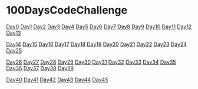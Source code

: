 # 100DaysCodeChallenge

[Day0](https://github.com/Avi-1996/100DaysCodeChallenge/tree/master/100DayCode/Day0)        [Day1](https://github.com/Avi-1996/100DaysCodeChallenge/tree/master/100DayCode/Day1)  [Day2](https://github.com/Avi-1996/100DaysCodeChallenge/tree/master/100DayCode/Day2)  [Day3](https://github.com/Avi-1996/100DaysCodeChallenge/tree/master/100DayCode/Day3)  [Day4](https://github.com/Avi-1996/100DaysCodeChallenge/tree/master/100DayCode/Day4)  [Day5](https://github.com/Avi-1996/100DaysCodeChallenge/tree/master/100DayCode/Day50) [Day6](https://github.com/Avi-1996/100DaysCodeChallenge/tree/master/100DayCode/Day6)  [Day7](https://github.com/Avi-1996/100DaysCodeChallenge/tree/master/100DayCode/Day7)  [Day8](https://github.com/Avi-1996/100DaysCodeChallenge/tree/master/100DayCode/Day8)  [Day9](https://github.com/Avi-1996/100DaysCodeChallenge/tree/master/100DayCode/Day9)  [Day10](https://github.com/Avi-1996/100DaysCodeChallenge/tree/master/100DayCode/Day10) [Day11](https://github.com/Avi-1996/100DaysCodeChallenge/tree/master/100DayCode/Day11) [Day12](https://github.com/Avi-1996/100DaysCodeChallenge/tree/master/100DayCode/Day12) [Day13](https://github.com/Avi-1996/100DaysCodeChallenge/tree/master/100DayCode/Day13)

[Day14](https://github.com/Avi-1996/100DaysCodeChallenge/tree/master/100DayCode/Day14) [Day15](https://github.com/Avi-1996/100DaysCodeChallenge/tree/master/100DayCode/Day15)  [Day16](https://github.com/Avi-1996/100DaysCodeChallenge/tree/master/100DayCode/Day16)  [Day17](https://github.com/Avi-1996/100DaysCodeChallenge/tree/master/100DayCode/Day17)  [Day18](https://github.com/Avi-1996/100DaysCodeChallenge/tree/master/100DayCode/Day18)  [Day19](https://github.com/Avi-1996/100DaysCodeChallenge/tree/master/100DayCode/Day19) [Day20](https://github.com/Avi-1996/100DaysCodeChallenge/tree/master/100DayCode/Day20)  [Day21](https://github.com/Avi-1996/100DaysCodeChallenge/tree/master/100DayCode/Day21)  [Day22](https://github.com/Avi-1996/100DaysCodeChallenge/tree/master/100DayCode/Day22)  [Day23](https://github.com/Avi-1996/100DaysCodeChallenge/tree/master/100DayCode/Day23)  [Day24](https://github.com/Avi-1996/100DaysCodeChallenge/tree/master/100DayCode/Day24) [Day25](https://github.com/Avi-1996/100DaysCodeChallenge/tree/master/100DayCode/Day25) 

[Day26](https://github.com/Avi-1996/100DaysCodeChallenge/tree/master/100DayCode/Day26) [Day27](https://github.com/Avi-1996/100DaysCodeChallenge/tree/master/100DayCode/Day27)  [Day28](https://github.com/Avi-1996/100DaysCodeChallenge/tree/master/100DayCode/Day28)  [Day29](https://github.com/Avi-1996/100DaysCodeChallenge/tree/master/100DayCode/Day29)  [Day30](https://github.com/Avi-1996/100DaysCodeChallenge/tree/master/100DayCode/Day30)  [Day31](https://github.com/Avi-1996/100DaysCodeChallenge/tree/master/100DayCode/Day31)  [Day32](https://github.com/Avi-1996/100DaysCodeChallenge/tree/master/100DayCode/Day32)  [Day33](https://github.com/Avi-1996/100DaysCodeChallenge/tree/master/100DayCode/Day33)  [Day34](https://github.com/Avi-1996/100DaysCodeChallenge/tree/master/100DayCode/Day34)  [Day35](https://github.com/Avi-1996/100DaysCodeChallenge/tree/master/100DayCode/Day35)  [Day36](https://github.com/Avi-1996/100DaysCodeChallenge/tree/master/100DayCode/Day36)  [Day37](https://github.com/Avi-1996/100DaysCodeChallenge/tree/master/100DayCode/Day37)  [Day38](https://github.com/Avi-1996/100DaysCodeChallenge/tree/master/100DayCode/Day38)  [Day39](https://github.com/Avi-1996/100DaysCodeChallenge/tree/master/100DayCode/Day39/PractiseSet.md)  

[Day40](https://github.com/Avi-1996/100DaysCodeChallenge/tree/master/100DayCode/Day40/practiseSet.md)  [Day41](https://github.com/Avi-1996/100DaysCodeChallenge/tree/master/100DayCode/Day41/PractiseSet.md)   [Day42](https://github.com/Avi-1996/100DaysCodeChallenge/tree/master/100DayCode/Day42/PractiseSet.md)    [Day43](https://github.com/Avi-1996/100DaysCodeChallenge/tree/master/100DayCode/Day43/PractiseSet.md)    [Day44](https://github.com/Avi-1996/100DaysCodeChallenge/tree/master/100DayCode/Day44/PractiseSet.md)     [Day45](https://github.com/Avi-1996/100DaysCodeChallenge/tree/master/100DayCode/Day45/PractiseSet.md)
